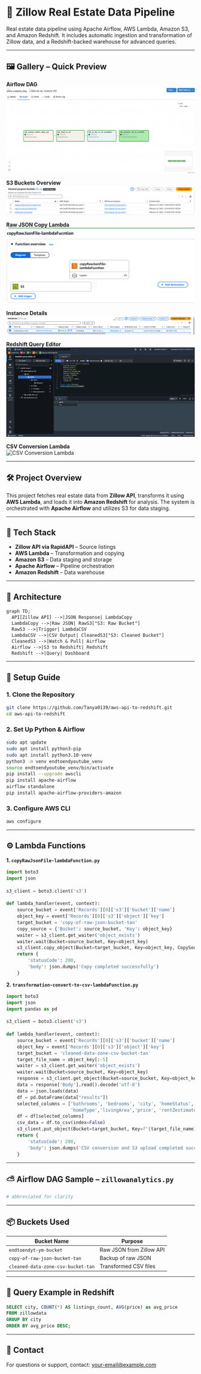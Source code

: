 # 🏡 Zillow Real Estate Data Pipeline

Real estate data pipeline using Apache Airflow, AWS Lambda, Amazon S3, and Amazon Redshift. It includes automatic ingestion and transformation of Zillow data, and a Redshift-backed warehouse for advanced queries.

---

## 🖼️ Gallery – Quick Preview

**Airflow DAG**  
![Airflow DAG](https://github.com/Tanya0139/aws-api-to-redshift/blob/main/zillow-aws-ref-images/airflow-graph.png)

**S3 Buckets Overview**  
![S3 Buckets](https://github.com/Tanya0139/aws-api-to-redshift/blob/main/zillow-aws-ref-images/buckets.png)

**Raw JSON Copy Lambda**  
![Raw JSON Lambda](https://github.com/Tanya0139/aws-api-to-redshift/blob/main/zillow-aws-ref-images/copyRawJsonFile-lambdaFunction.png)

**Instance Details**  
![EC2 Instance](https://github.com/Tanya0139/aws-api-to-redshift/blob/main/zillow-aws-ref-images/instance.png)

**Redshift Query Editor**  
![Redshift Query](https://github.com/Tanya0139/aws-api-to-redshift/blob/main/zillow-aws-ref-images/redshift-query-editor.png)

**CSV Conversion Lambda**  
![CSV Conversion Lambda](https://github.com/Tanya0139/aws-api-to-redshift/blob/main/aws-api-to-redshift/zillow-aws-ref-images/transformation-convert-to-csv-lambdaFucntion.png)

---

## 🛠️ Project Overview

This project fetches real estate data from **Zillow API**, transforms it using **AWS Lambda**, and loads it into **Amazon Redshift** for analysis. The system is orchestrated with **Apache Airflow** and utilizes S3 for data staging.

---

## 🧰 Tech Stack

- **Zillow API via RapidAPI** – Source listings
- **AWS Lambda** – Transformation and copying
- **Amazon S3** – Data staging and storage
- **Apache Airflow** – Pipeline orchestration
- **Amazon Redshift** – Data warehouse

---

## 📡 Architecture

```mermaid
graph TD;
  API[Zillow API] -->|JSON Response| LambdaCopy
  LambdaCopy -->|Raw JSON| RawS3["S3: Raw Bucket"]
  RawS3 -->|Trigger| LambdaCSV
  LambdaCSV -->|CSV Output| CleanedS3["S3: Cleaned Bucket"]
  CleanedS3 -->|Watch & Pull| Airflow
  Airflow -->|S3 to Redshift| Redshift
  Redshift -->|Query| Dashboard
```

---

## 🚀 Setup Guide

### 1. Clone the Repository

```bash
git clone https://github.com/Tanya0139/aws-api-to-redshift.git
cd aws-api-to-redshift
```

### 2. Set Up Python & Airflow

```bash
sudo apt update
sudo apt install python3-pip
sudo apt install python3.10-venv
python3 -m venv endtoendyoutube_venv
source endtoendyoutube_venv/bin/activate
pip install --upgrade awscli
pip install apache-airflow
airflow standalone
pip install apache-airflow-providers-amazon
```

### 3. Configure AWS CLI

```bash
aws configure
```

---

## ⚙️ Lambda Functions

**1. `copyRawJsonFile-lambdaFunction.py`**

```python
import boto3
import json

s3_client = boto3.client('s3')

def lambda_handler(event, context):
    source_bucket = event['Records'][0]['s3']['bucket']['name']
    object_key = event['Records'][0]['s3']['object']['key']
    target_bucket = 'copy-of-raw-json-bucket-tan'
    copy_source = {'Bucket': source_bucket, 'Key': object_key}
    waiter = s3_client.get_waiter('object_exists')
    waiter.wait(Bucket=source_bucket, Key=object_key)
    s3_client.copy_object(Bucket=target_bucket, Key=object_key, CopySource=copy_source)
    return {
        'statusCode': 200,
        'body': json.dumps('Copy completed successfully')
    }
```

**2. `transformation-convert-to-csv-lambdaFunction.py`**

```python
import boto3
import json
import pandas as pd

s3_client = boto3.client('s3')

def lambda_handler(event, context):
    source_bucket = event['Records'][0]['s3']['bucket']['name']
    object_key = event['Records'][0]['s3']['object']['key']
    target_bucket = 'cleaned-data-zone-csv-bucket-tan'
    target_file_name = object_key[:-5]
    waiter = s3_client.get_waiter('object_exists')
    waiter.wait(Bucket=source_bucket, Key=object_key)
    response = s3_client.get_object(Bucket=source_bucket, Key=object_key)
    data = response['Body'].read().decode('utf-8')
    data = json.loads(data)
    df = pd.DataFrame(data["results"])
    selected_columns = ['bathrooms', 'bedrooms', 'city', 'homeStatus', 
                        'homeType','livingArea','price', 'rentZestimate','zipcode']
    df = df[selected_columns]
    csv_data = df.to_csv(index=False)
    s3_client.put_object(Bucket=target_bucket, Key=f"{target_file_name}.csv", Body=csv_data)
    return {
        'statusCode': 200,
        'body': json.dumps('CSV conversion and S3 upload completed successfully')
    }
```

---

## ⛅ Airflow DAG Sample – `zillowanalytics.py`

```python
# abbreviated for clarity
```

---

## 📦 Buckets Used

| Bucket Name                         | Purpose                         |
|------------------------------------|----------------------------------|
| `endtoendyt-ym-bucket`             | Raw JSON from Zillow API         |
| `copy-of-raw-json-bucket-tan`      | Backup of raw JSON               |
| `cleaned-data-zone-csv-bucket-tan` | Transformed CSV files            |

---

## 🧪 Query Example in Redshift

```sql
SELECT city, COUNT(*) AS listings_count, AVG(price) as avg_price
FROM zillowdata
GROUP BY city
ORDER BY avg_price DESC;
```

---

## 📧 Contact

For questions or support, contact: your-email@example.com
